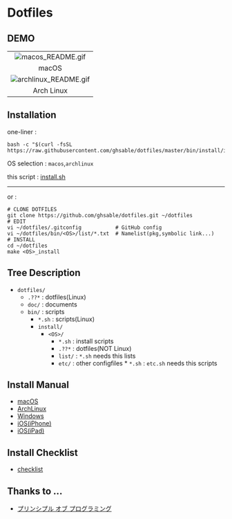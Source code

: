 # Dotfiles
  
## DEMO
<table style="table-layout:fixed;" width="100%">
  <tbody align="center">
    <tr>
      <td><img src="https://github.com/ghsable/dotfiles/blob/master/bin/install/macos/README.gif" alt="macos_README.gif"></td>
    </tr>
    <tr>
      <td>macOS</td>
    </tr>
    <tr>
      <td><img src="https://github.com/ghsable/dotfiles/blob/master/bin/install/archlinux/etc/wallpaper/01.png" alt="archlinux_README.gif"></td>
    </tr>
    <tr>
      <td>Arch Linux</td>
    </tr>
  </tbody>
</table>

## Installation
one-liner : 

    bash -c "$(curl -fsSL https://raw.githubusercontent.com/ghsable/dotfiles/master/bin/install/install.sh)"

OS selection :
`macos`,`archlinux`

this script : 
[install.sh](https://github.com/ghsable/dotfiles/blob/master/bin/install/install.sh)

- - -
or : 

    # CLONE DOTFILES
    git clone https://github.com/ghsable/dotfiles.git ~/dotfiles
    # EDIT
    vi ~/dotfiles/.gitconfig           # GitHub config
    vi ~/dotfiles/bin/<OS>/list/*.txt  # Namelist(pkg,symbolic link...)
    # INSTALL
    cd ~/dotfiles
    make <OS>_install

## Tree Description
- `dotfiles/`
  - `.??*` : dotfiles(Linux)
  - `doc/` : documents
  - `bin/` : scripts
     - `*.sh` : scripts(Linux)
     - `install/`
         - `<OS>/`
              - `*.sh` : install scripts
              - `.??*` : dotfiles(NOT Linux)
              - `list/` : `*.sh` needs this lists
              - `etc/` : other configfiles
                    * `*.sh` : `etc.sh` needs this scripts

## Install Manual
- [macOS](https://github.com/ghsable/dotfiles/blob/master/bin/install/macos/README.md)
- [ArchLinux](https://github.com/ghsable/dotfiles/blob/master/bin/install/archlinux/README.md)
- [Windows](https://github.com/ghsable/dotfiles/blob/master/bin/install/windows/README.md)
- [iOS(iPhone)](https://github.com/ghsable/dotfiles/blob/master/bin/install/ios/iPhone.md)
- [iOS(iPad)](https://github.com/ghsable/dotfiles/blob/master/bin/install/ios/iPad.md)

## Install Checklist
- [checklist](https://github.com/ghsable/dotfiles/blob/master/bin/install/all/checklist.md)

## Thanks to ...
- [プリンシプル オブ プログラミング](http://www.shuwasystem.co.jp/products/7980html/4614.html)
